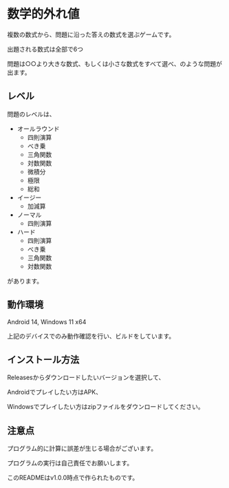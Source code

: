 # 数学的外れ値

複数の数式から、問題に沿った答えの数式を選ぶゲームです。

出題される数式は全部で6つ

問題は○○より大きな数式、もしくは小さな数式をすべて選べ、のような問題が出ます。

## レベル

問題のレベルは、

* オールラウンド
  * 四則演算
  * べき乗
  * 三角関数
  * 対数関数
  * 微積分
  * 極限
  * 総和
* イージー
  * 加減算
* ノーマル
  * 四則演算
* ハード
  * 四則演算
  * べき乗
  * 三角関数
  * 対数関数

があります。

## 動作環境

Android 14, Windows 11 x64

上記のデバイスでのみ動作確認を行い、ビルドをしています。

## インストール方法

Releasesからダウンロードしたいバージョンを選択して、

Androidでプレイしたい方はAPK、

Windowsでプレイしたい方はzipファイルをダウンロードしてください。

## 注意点

プログラム的に計算に誤差が生じる場合がございます。

プログラムの実行は自己責任でお願いします。

このREADMEはv1.0.0時点で作られたものです。